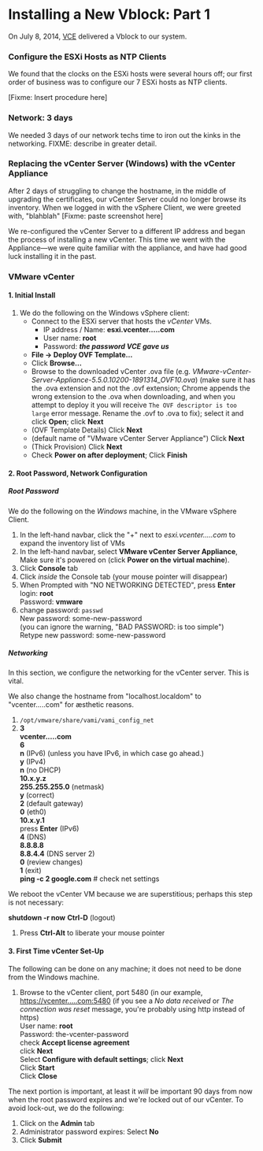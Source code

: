# Installing a New Vblock: Part 1
On July 8, 2014, [VCE](http://www.vce.com/) delivered a Vblock to our system.

### Configure the ESXi Hosts as NTP Clients
We found that the clocks on the ESXi hosts were several hours off; our first order of business was to configure our 7 ESXi hosts as NTP clients.

[Fixme: Insert procedure here]

### Network: 3 days
We needed 3 days of our network techs time to iron out the kinks in the networking. FIXME: describe in greater detail.

### Replacing the vCenter Server (Windows) with the vCenter Appliance
After 2 days of struggling to change the hostname, in the middle of upgrading the certificates, our vCenter Server could no longer browse its inventory. When we logged in with the vSphere Client, we were greeted with, "blahblah" [Fixme: paste screenshot here]

We re-configured the vCenter Server to a different IP address and began the process of installing a new vCenter. This time we went with the Appliance&mdash;we were quite familiar with the appliance, and have had good luck installing it in the past.

### VMware vCenter

#### 1. Initial Install

1. We do the following on the Windows vSphere client:
    * Connect to the ESXi server that hosts the *vCenter* VMs.
      * IP address / Name: **esxi.vcenter.....com**
      * User name: **root**
      * Password: ***the password VCE gave us***
    * **File &rarr; Deploy OVF Template…**
    * Click **Browse…**
    * Browse to the downloaded vCenter .ova file (e.g. *VMware-vCenter-Server-Appliance-5.5.0.10200-1891314_OVF10.ova*) (make sure it has the .ova extension and not the .ovf extension; Chrome appends the wrong extension to the .ova when downloading, and when you attempt to deploy it you will receive `The OVF descriptor is too large` error message. Rename the .ovf to .ova to fix); select it and click **Open**; click **Next**
    * (OVF Template Details) Click **Next**
    * (default name of "VMware vCenter Server Appliance") Click **Next**
    * (Thick Provision) Click **Next**
    * Check **Power on after deployment**; Click **Finish**

#### 2. Root Password, Network Configuration

##### Root Password

We do the following on the *Windows* machine, in the VMware vSphere Client.

1. In the left-hand navbar, click the "+" next to *esxi.vcenter.....com* to expand the inventory list of VMs
1. In the left-hand navbar, select **VMware vCenter Server Appliance**, Make sure it's powered on (click **Power on the virtual machine**).
1. Click **Console** tab
1. Click *inside* the Console tab (your mouse pointer will disappear)
1. When Prompted with "NO NETWORKING DETECTED", press **Enter**<br />
login: **root**<br />
Password: **vmware**<br />
1. change password: `passwd`<br />
New password: some-new-password<br />
(you can ignore the warning, "BAD PASSWORD: is too simple")<br />
Retype new password: some-new-password

##### Networking

In this section, we configure the networking for the vCenter server.  This is vital.

We also change the hostname from "localhost.localdom"  to "vcenter.....com" for &aelig;sthetic reasons.

1. `/opt/vmware/share/vami/vami_config_net`
2. **3**<br />
**vcenter.....com**<br />
**6**<br />
**n** (IPv6) (unless you have IPv6, in which case go ahead.)<br />
**y** (IPv4)<br />
**n** (no DHCP)<br />
**10.x.y.z**<br />
**255.255.255.0** (netmask)<br />
**y** (correct)<br />
**2** (default gateway)<br />
**0** (eth0)<br />
**10.x.y.1**<br />
press **Enter** (IPv6)<br />
**4** (DNS)<br />
**8.8.8.8**<br />
**8.8.4.4** (DNS server 2)<br />
**0** (review changes)<br />
**1** (exit)<br />
**ping -c 2 google.com** # check net settings<br />

We reboot the vCenter VM because we are superstitious; perhaps this step is not necessary:

**shutdown -r now**
**Ctrl-D** (logout)
1. Press **Ctrl-Alt** to liberate your mouse pointer

#### 3. First Time vCenter Set-Up

The following can be done on any machine; it does not need to be done from the Windows machine.

1. Browse to the vCenter client, port 5480 (in our example, [https://vcenter.....com:5480](https://vcenter.....com:5480) (if you see a *No data received* or *The connection was reset* message, you're probably using http instead of https)<br />
User name: **root**<br />
Password: the-vcenter-password<br />
check **Accept license agreement**<br />
click **Next**<br />
Select **Configure with default settings**; click **Next**<br />
Click **Start**<br />
Click **Close**

The next portion is important, at least it *will* be important 90 days from now when the root password expires and we're locked out of our vCenter.  To avoid lock-out, we do the following:

1. Click on the **Admin** tab
2. Administrator password expires: Select **No**
3. Click **Submit**

